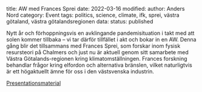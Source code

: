 title: AW med Frances Sprei
date: 2022-03-16
modified:
author: Anders Nord
category: Event
tags: politics, science, climate, ifk, sprei, västra götaland, västra götalandsregionen
data:
status: published

Nytt år och förhoppningsvis en avklingande pandemisituation i takt med att solen
kommer tillbaka – vi tar därför tillfället i akt och bokar in en AW. Denna gång
blir det tillsammans med Frances Sprei, som forskar inom fysisk resursteori på
Chalmers och just nu är aktuell genom sitt samarbete med Västra Götalands-regionen
kring klimatomställningen. Frances forskning behandlar frågor kring elfordon och
alternativa bränslen, vilket naturligtvis är ett högaktuellt ämne för oss i den
västsvenska industrin.

[Presentationsmaterial](data/Ingenjoorsarbete_for_klimatet_220316.pdf)
